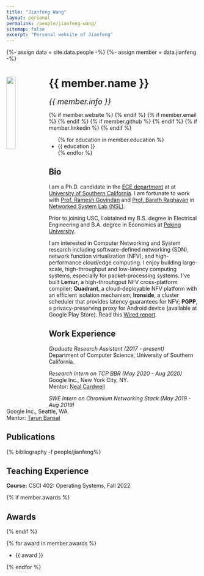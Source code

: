 ```yaml
---
title: "Jianfeng Wang"
layout: personal
permalink: /people/jianfeng-wang/
sitemap: false
excerpt: "Personal website of Jianfeng"
---
```

{%- assign data = site.data.people -%}
{%- assign member = data.jianfeng -%}

<div class="row">
  <img src="{{ site.url }}{{ site.baseurl }}/images/teampic/{{ member.photo }}" class="img-responsive" width="22%" style="float: left" />
  <h1>{{ member.name }}</h1>
  <i style="font-size:20px">{{ member.info }}</i><br>

  {% if member.website %}<a href="{{ member.website }}" target="_blank"><i class="fa fa-home fa-3x"></i></a> {% endif %}
  {% if member.email %}<a href="mailto:{{ member.email }}" target="_blank"><i class="fa fa-envelope-square fa-3x"></i></a> {% endif %}
  {% if member.github %} <a href="{{ member.github }}" target="_blank"><i class="fa fa-github-square fa-3x"></i></a> {% endif %}
  {% if member.linkedin %} <a href="{{ member.linkedin }}" target="_blank"><i class="fa fa-linkedin-square fa-3x"></i></a> {% endif %}

  <ul style="overflow: hidden">
  {% for education in member.education %}
  <li> {{ education }} </li>
  {% endfor %}

  </ul>
</div>

## Bio

<p>I am a Ph.D. candidate in the <a href="https://minghsiehee.usc.edu/">ECE department</a> at at <a href="http://www.usc.edu">University of Southern California</a>. I am fortunate to work with <a href="https://govindan.usc.edu/">Prof. Ramesh Govindan</a> and <a href="https://raghavan.usc.edu/">Prof. Barath Raghavan</a> in <a href="http://nsl.cs.usc.edu/">Networked System Lab (NSL)</a>.</p>

<p>Prior to joining USC, I obtained my B.S. degree in Electrical Engineering and B.A. degree in Economics at <a href="http://english.pku.edu.cn/">Peking University</a>.</p>

<p>I am interested in Computer Networking and System research including software-defined networking (SDN), network function virtualization (NFV), and high-performance cloud/edge computing. I enjoy building large-scale, high-throughput and low-latency computing systems, especially for packet-processing systems. I've built <b>Lemur</b>, a high-throuhgput NFV cross-platform compiler; <b>Quadrant</b>, a cloud-deployable NFV platform with an efficient isolation mechanism; <b>Ironside</b>, a cluster scheduler that provides latency guarantees for NFV; <b>PGPP</b>, a privacy-preserving proxy for Android device (available at Google Play Store). Read this <a href="https://www.wired.com/story/pretty-good-phone-privacy-android/">Wired report</a>.</p>

## Work Experience

<p>
<em>Graduate Research Assistant (2017 - present)</em><br>
Department of Computer Science, University of Southern California.<br>
</p>

<p>
<em>Research Intern on TCP BBR (May 2020 - Aug 2020)</em><br>
Google Inc., New York City, NY.<br>
Mentor: <a href="http://neal.nu/">Neal Cardwell</a><br>
</p>

<p>
<em>SWE Intern on Chromium Networking Stack (May 2019 - Aug 2019)</em><br>
Google Inc., Seattle, WA.<br>
Mentor: <a href="https://www.linkedin.com/in/tbansal-0998216">Tarun Bansal</a><br>
</p>

## Publications

<div class="publications">

{% bibliography -f people/jianfeng%}

</div>

## Teaching Experience
<p>
<b>Course:</b> CSCI 402: Operating Systems, Fall 2022
</p>

{% if member.awards %}
## Awards
{% endif %}

{% for award in member.awards %}
<ul style="overflow: hidden">
<li> {{ award }} </li>
</ul>
{% endfor %}
